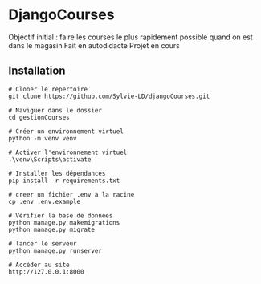 # DjangoCourses
Objectif  initial : faire les courses le plus rapidement possible quand on est dans le magasin
Fait en autodidacte
Projet en cours

## Installation
```
# Cloner le repertoire
git clone https://github.com/Sylvie-LD/djangoCourses.git

# Naviguer dans le dossier
cd gestionCourses

# Créer un environnement virtuel
python -m venv venv

# Activer l'environnement virtuel
.\venv\Scripts\activate

# Installer les dépendances
pip install -r requirements.txt

# creer un fichier .env à la racine
cp .env .env.example

# Vérifier la base de données
python manage.py makemigrations
python manage.py migrate

# lancer le serveur 
python manage.py runserver

# Accéder au site
http://127.0.0.1:8000


```